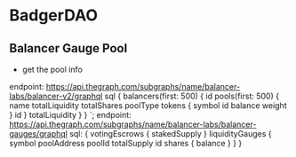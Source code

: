 # BadgerDAO

## Balancer Gauge Pool
- get the pool info

endpoint:
https://api.thegraph.com/subgraphs/name/balancer-labs/balancer-v2/graphql
sql
{
  balancers(first: 500) {
    id
    pools(first: 500) {
      name
      totalLiquidity
      totalShares
      poolType
      tokens {
        symbol
        id
        balance
        weight
      }
      id
    }
    totalLiquidity
  }
}
  `;
endpoint:
https://api.thegraph.com/subgraphs/name/balancer-labs/balancer-gauges/graphql
sql: 
{
  votingEscrows {
    stakedSupply
  }
  liquidityGauges {
    symbol
    poolAddress
    poolId
    totalSupply
    id
    shares {
      balance
    }
  }
}
  

